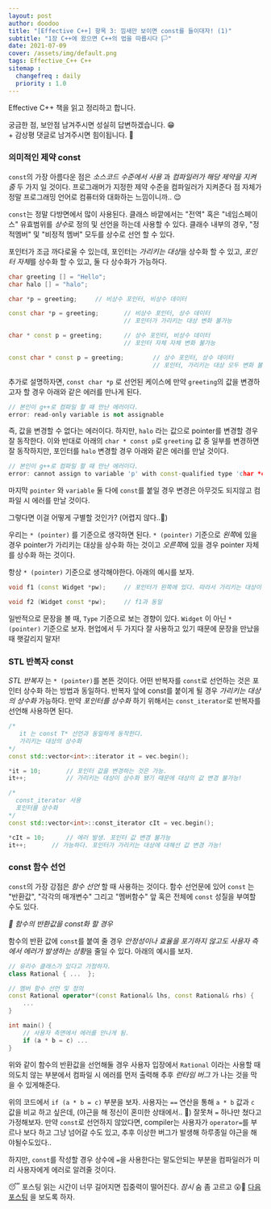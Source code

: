 ```yaml
---
layout: post
author: doodoo
title: "[Effective C++] 항목 3: 낌새만 보이면 const를 들이대자! (1)"
subtitle: "1장 C++에 왔으면 C++의 법을 따릅시다 🏳"
date: 2021-07-09
cover: /assets/img/default.png
tags: Effective_C++ C++
sitemap :
  changefreq : daily
  priority : 1.0
---
```

Effective C++ 책을 읽고 정리하고 합니다.

궁금한 점, 보안점 남겨주시면 성실히 답변하겠습니다. 😁 <br>
\+ 감상평 댓글로 남겨주시면 힘이됩니다. 🙇

### 의미적인 제약 const
`const`의 가장 아름다운 점은 *소스코드 수준에서 사용* 과 *컴파일러가 해당 제약을
지켜줌* 두 가지 일 것이다. 프로그래머가 지정한 제약 수준을 컴파일러가
지켜준다 점 자체가 정말 프로그래밍 언어로 컴퓨터와 대화하는 느낌이니까.. 😌

`const`는 정말 다방면에서 많이 사용된다. 클래스 바깥에서는 "전역" 혹은 "네임스페이스" 유효범위를 *상수*로 정의 및 선언을 하는데 사용할 수 있다. 클래수 내부의 경우, "정적멤버" 및 "비정적 멤버" 모두를 상수로 선언 할 수 있다.

포인터가 조금 까다로울 수 있는데, 포인터는 *가리키는 대상*을 상수화 할 수 있고,
	*포인터 자체*를 상수화 할 수 있고, 둘 다 상수화가 가능하다.

```cpp
char greeting [] = "Hello";
char halo [] = "halo";

char *p = greeting;		// 비상수 포인터, 비상수 데이터

const char *p = greeting;		// 비상수 포인터, 상수 데이터
								// 포인터가 가리키는 대상 변화 불가능

char * const p = greeting;		// 상수 포인터, 비상수 데이터
								// 포인터 자체 자체 변화 불가능

const char * const p = greeting;		// 상수 포인터, 상수 데이터
										// 포인터, 가리키는 대상 모두 변화 불가능
```

추가로 설명하자면, `const char *p` 로 선언된 케이스에 만약 `greeting`의 값을 변경하고자 할 경우 아래와 같은 에러를 만나게 된다.

```cpp
// 본인이 g++로 컴파일 할 때 만난 에러이다.
error: read-only variable is not assignable
```

즉, 값을 변경할 수 없다는 에러이다. 하지만, `halo` 라는 값으로 pointer를 변경할
경우 잘 동작한다. 이와 반대로 아래의 `char * const p`로  `greeting` 값 중 일부를 변경하면 잘 동작하지만, 포인터를 `halo` 변경할 경우 아래와 같은 에러를 만날 것이다.

```cpp
// 본인이 g++로 컴파일 할 때 만난 에러이다.
error: cannot assign to variable 'p' with const-qualified type 'char *const'
```

마지막 `pointer` 와 `variable` 둘 다에 `const`를 붙일 경우 변경은 아무것도
되지않고 컴파일 시 에러를 만날 것이다.

그렇다면 이걸 어떻게 구별할 것인가? (어렵지 않다..🤗)

우리는 `* (pointer)` 를 기준으로 생각하면 된다. `* (pointer)` 기준으로 *왼쪽*에 있을 경우
pointer가 가리키는 대상을 상수화 하는 것이고 *오른쪽*에 있을 경우 pointer 자체를
상수화 하는 것이다.

항상 `* (pointer)` 기준으로 생각해야한다. 아래의 예시를 보자.

```cpp
void f1 (const Widget *pw);		// 포인터가 왼쪽에 있다. 따라서 가리키는 대상이 상수

void f2 (Widget const *pw);		// f1과 동일
```

일반적으로 문장을 볼 때, `Type` 기준으로 보는 경향이 있다. `Widget` 이 아닌
`* (pointer)` 기준으로 보자. 현업에서 두 가지다 잘 사용하고 있기 때문에 문장을
만났을 때 햇갈리지 말자!

### STL 반복자 const
*STL 반복자* 는 `* (pointer)`를 본뜬 것이다. 어떤 반복자를 `const`로 선언하는
것은 포인터 상수화 하는 방법과 동일하다. 반복자 앞에 const를 붙이게 될 경우
*가리키는 대상의 상수화* 가능하다. 만약 *포인터를 상수화* 하기 위해서는
`const_iterator`로 반복자를 선언해 사용하면 된다.

```cpp
/*
   it 는 const T* 선언과 동일하게 동작한다.
   가리키는 대상의 상수화
*/
const std::vector<int>::iterator it = vec.begin();

*it = 10;		// 포인터 값을 변경하는 것은 가능.
it++;			// 가리키는 대상이 상수화 됐기 때문에 대상의 값 변경 불가능!

/*
  const_iterator 사용
  포인터를 상수화
*/
const std::vector<int>::const_iterator cIt = vec.begin();

*cIt = 10;		// 에러 발생. 포인터 값 변경 불가능
it++;		// 가능하다. 포인터가 가리키는 대상에 대해선 값 변경 가능!
```

### const 함수 선언
`const`의 가장 강점은 *함수 선언* 할 때 사용하는 것이다. 함수 선언문에 있어
`const` 는 "반환값", "각각의 매개변수" 그리고 "멤버함수" 앞 혹은 전체에 `const` 성질을 부여할 수도 있다.

*🌱 함수의 반환값을 const화 할 경우*

함수의 반환 값에 `const`를 붙여 줄 경우 *안정성이나 효율을 포기하지 않고도
사용자 측에서 에러가 발생하는 상황*을 줄일 수 있다. 아래의 예시를 보자.

```cpp
// 유리수 클래스가 있다고 가정하자.
class Rational { ...  };

// 멤버 함수 선언 및 정의
const Rational operator*(const Rational& lhs, const Rational& rhs) {
	...
}

int main() {
	// 사용자 측면에서 에러를 만나게 됨.
	if (a * b = c) ...
}
```

위와 같이 함수의 반환값을 선언해둘 경우 사용자 입장에서 `Rational` 이라는
사용할 때 의도치 않는 부분에서 컴파일 시 에러를 먼저 출력해 추후 *런타임 버그*
가 나는 것을 막을 수 있게해준다.

위의 코드에서 `if (a * b = c)` 부분을 보자. 사용자는 `==` 연산을 통해 `a * b`
값과 `c` 값을 비교 하고 싶은데, (야근을 해 정신이 혼미한 상태에서.. 🤢) 잘못쳐
`=` 하나만 쳤다고 가정해보자. 만약 `const`로 선언하지 않았다면, compiler는
사용자가 `operator=`를 부르나 보다 하고 그냥 넘어갈 수도 있고, 추후 이상한
버그가 발생해 하루종일 야근을 해야될수도있다..

하지만, `const`를 작성할 경우 상수에 `=`을 사용한다는 말도안되는 부분을
컴파일러가 미리 사용자에게 에러로 알려줄 것이다.

😴 포스팅 읽는 시간이 너무 길어지면 집중력이 떨어진다. *잠시* 숨 좀 고르고 😮💨  [다음 포스팅](https://0xd00d00.github.io/2021/07/10/effective_6.html) 을 보도록 하자.
